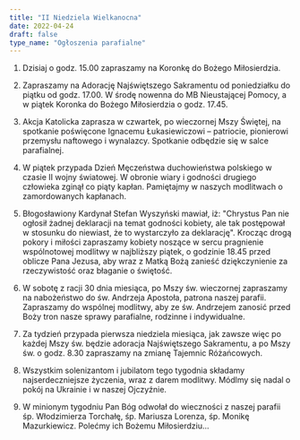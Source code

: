 ```yaml
---
title: "II Niedziela Wielkanocna"
date: 2022-04-24
draft: false
type_name: "Ogłoszenia parafialne"
---
```



1. Dzisiaj o godz. 15.00 zapraszamy na Koronkę do Bożego Miłosierdzia.

2. Zapraszamy na Adorację Najświętszego Sakramentu od poniedziałku do piątku od godz. 17.00. W środę nowenna do MB Nieustającej Pomocy, a w piątek Koronka do Bożego Miłosierdzia o godz. 17.45.

3. Akcja Katolicka zaprasza w czwartek, po wieczornej Mszy Świętej, na spotkanie poświęcone Ignacemu Łukasiewiczowi – patriocie, pionierowi przemysłu naftowego i wynalazcy. Spotkanie odbędzie się w salce parafialnej.

4. W piątek przypada Dzień Męczeństwa duchowieństwa polskiego w czasie II wojny światowej. W obronie wiary i godności drugiego człowieka zginął co piąty kapłan. Pamiętajmy w naszych modlitwach o zamordowanych kapłanach.

5. Błogosławiony Kardynał Stefan Wyszyński mawiał, iż: "Chrystus Pan nie ogłosił żadnej deklaracji na temat godności kobiety, ale tak postępował w stosunku do niewiast, że to wystarczyło za deklarację". Krocząc drogą pokory i miłości zapraszamy kobiety noszące w sercu pragnienie wspólnotowej modlitwy w najbliższy piątek, o godzinie 18.45 przed oblicze Pana Jezusa, aby wraz z Matką Bożą zanieść dziękczynienie za rzeczywistość oraz błaganie o świętość.

6. W sobotę z racji 30 dnia miesiąca, po Mszy św. wieczornej zapraszamy na nabożeństwo do św. Andrzeja Apostoła, patrona naszej parafii. Zapraszamy do wspólnej modlitwy, aby ze św. Andrzejem zanosić przed Boży tron nasze sprawy parafialne, rodzinne i indywidualne.

7. Za tydzień przypada pierwsza niedziela miesiąca, jak zawsze więc po każdej Mszy św. będzie adoracja Najświętszego Sakramentu, a po Mszy św. o godz. 8.30 zapraszamy na zmianę Tajemnic Różańcowych.

8. Wszystkim solenizantom i jubilatom tego tygodnia składamy najserdeczniejsze życzenia, wraz z darem modlitwy. Módlmy się nadal o pokój na Ukrainie i w naszej Ojczyźnie.

9. W minionym tygodniu Pan Bóg odwołał do wieczności z naszej parafii śp. Włodzimierza Torchałę, śp. Mariusza Lorenza, śp. Monikę Mazurkiewicz. Polećmy ich Bożemu Miłosierdziu...
